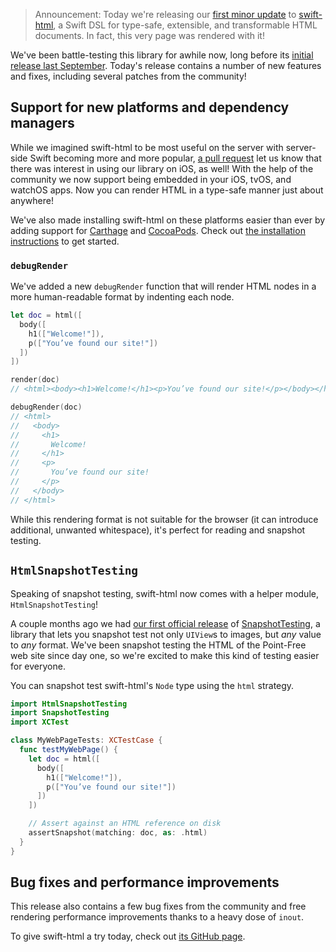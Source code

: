 > Announcement: Today we're releasing our
> [first minor update](https://github.com/pointfreeco/swift-html/releases/tag/0.2.0) to
> [swift-html](https://github.com/pointfreeco/swift-html), a Swift DSL for type-safe, extensible,
> and transformable HTML documents. In fact, this very page was rendered with it!

We've been battle-testing this library for awhile now, long before its
[initial release last September](/blog/posts/16-open-sourcing-swift-html-a-type-safe-alternative-to-templating-languages-in-swift).
Today's release contains a number of new features and fixes, including several patches from the
community!

## Support for new platforms and dependency managers

While we imagined swift-html to be most useful on the server with server-side Swift becoming more
and more popular, [a pull request](https://github.com/pointfreeco/swift-html/pull/27) let us know
that there was interest in using our library on iOS, as well! With the help of the community we now
support being embedded in your iOS, tvOS, and watchOS apps. Now you can render HTML in a type-safe
manner just about anywhere!

We've also made installing swift-html on these platforms easier than ever by adding support for
[Carthage](https://github.com/Carthage/Carthage) and [CocoaPods](https://cocoapods.org). Check out
[the installation instructions](https://github.com/pointfreeco/swift-html#installation) to get
started.

### `debugRender`

We've added a new `debugRender` function that will render HTML nodes in a more human-readable format
by indenting each node.

```swift
let doc = html([
  body([
    h1(["Welcome!"]),
    p(["You’ve found our site!"])
  ])
])

render(doc)
// <html><body><h1>Welcome!</h1><p>You’ve found our site!</p></body></html>

debugRender(doc)
// <html>
//   <body>
//     <h1>
//       Welcome!
//     </h1>
//     <p>
//       You’ve found our site!
//     </p>
//   </body>
// </html>
```

While this rendering format is not suitable for the browser (it can introduce additional, unwanted
whitespace), it's perfect for reading and snapshot testing.

## `HtmlSnapshotTesting`

Speaking of snapshot testing, swift-html now comes with a helper module, `HtmlSnapshotTesting`!

A couple months ago we had
[our first official release](/blog/posts/23-snapshottesting-1-0-delightful-swift-snapshot-testing)
of [SnapshotTesting](https://github.com/pointfreeco/swift-snapshot-testing), a library that lets you
snapshot test not only `UIView`s to images, but _any_ value to _any_ format. We've been snapshot
testing the HTML of the Point-Free web site since day one, so we're excited to make this kind of
testing easier for everyone.

You can snapshot test swift-html's `Node` type using the `html` strategy.

```swift
import HtmlSnapshotTesting
import SnapshotTesting
import XCTest

class MyWebPageTests: XCTestCase {
  func testMyWebPage() {
    let doc = html([
      body([
        h1(["Welcome!"]),
        p(["You’ve found our site!"])
      ])
    ])

    // Assert against an HTML reference on disk
    assertSnapshot(matching: doc, as: .html)
  }
}
```

## Bug fixes and performance improvements

This release also contains a few bug fixes from the community and free rendering performance
improvements thanks to a heavy dose of `inout`.

To give swift-html a try today, check out
[its GitHub page](https://github.com/pointfreeco/swift-html).
